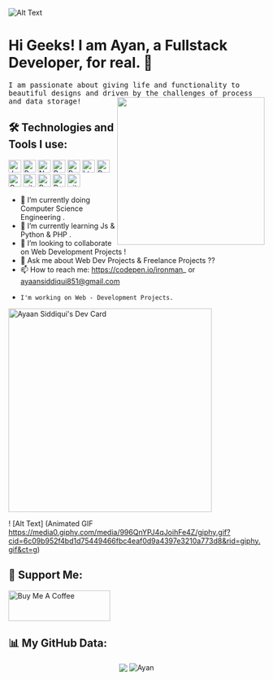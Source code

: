 ![Alt Text](https://media.giphy.com/media/qgQUggAC3Pfv687qPC/giphy.gif)


# Hi Geeks! I am Ayan, a Fullstack Developer, for real. :robot:
<samp>
I am passionate about giving life and functionality to beautiful designs and driven by the challenges of process and data storage!
</samp>

<img  src="./thoughtworks-gif_dribbble.gif" height="290px" align="right" />


 ## 🛠️ Technologies and Tools I use:
 <p>
 <img alt="Javascript" src="https://img.shields.io/badge/JavaScript-323330?style=for-the-badge&logo=javascript&logoColor=F7DF1E"  height="25px"/>
<img alt="React" src="https://img.shields.io/badge/React-20232A?style=for-the-badge&logo=react&logoColor=61DAFB" height="25px"/>
<img alt="Nodejs" src="https://img.shields.io/badge/-Nodejs-43853d?style=flat-square&logo=Node.js&logoColor=white"  height="25px"/>
<img alt="Bootstrap" src="https://img.shields.io/badge/Bootstrap-563D7C?style=for-the-badge&logo=bootstrap&logoColor=white" height="25px"/>
<img alt="Python" src="https://img.shields.io/badge/Python-14354C?style=for-the-badge&logo=python&logoColor=white" height="25px"/>
<img alt="html5" src="https://img.shields.io/badge/HTML5-E34F26?style=for-the-badge&logo=html5&logoColor=white" height="25px"/>
<img alt="Python" src="https://img.shields.io/badge/Python-14354C?style=for-the-badge&logo=python&logoColor=white" height="25px"/>
<img alt="Css3" src="https://img.shields.io/badge/CSS3-1572B6?style=for-the-badge&logo=css3&logoColor=white" height="25px"/>
<img alt="git" src="https://img.shields.io/badge/-Git-F05032?style=flat-square&logo=git&logoColor=white" height="25px"/>
<img alt="Brave browser" src="https://img.shields.io/badge/-Brave_Browser-FB542B?style=flat-square&logo=brave&logoColor=white" height="25px"/>
<img alt="Prettier" src="https://img.shields.io/badge/-Prettier-F7B93E?style=flat-square&logo=prettier&logoColor=white" height="25px"/>
 <img alt="github actions" src="https://img.shields.io/badge/-Github_Actions-2088FF?style=flat-square&logo=github-actions&logoColor=white" height="25px"/>
 </p>
 
 

-  🔭 I’m currently doing Computer Science Engineering .
-  🌱 I’m currently learning Js & Python & PHP .
-  👯 I’m looking to collaborate on Web Development Projects !
-  💬 Ask me about Web Dev Projects & Freelance Projects ??
-  📫 How to reach me: https://codepen.io/ironman_ or ayaansiddiqui851@gmail.com
-     I'm working on Web - Development Projects.

<a href="https://app.daily.dev/Mr_Robot"><img src="https://api.daily.dev/devcards/6a5c92c12f964a89a4393b2f7b95341d.png?r=3f1" width="400" alt="Ayaan Siddiqui's Dev Card"/></a>

</p>

! [Alt Text] (Animated GIF https://media0.giphy.com/media/996QnYPJ4qJoihFe4Z/giphy.gif?cid=6c09b952f4bd1d75449466fbc4eaf0d9a4397e3210a773d8&rid=giphy.gif&ct=g)

## 🤝 Support Me:

<a href="https://www.buymeacoffee.com/ayan1" target="_blank"><img src="https://cdn.buymeacoffee.com/buttons/v2/default-violet.png" alt="Buy Me A Coffee" height="60px" width="200px"></a>

## 📊 My GitHub Data:

<div align="center">
  <img align="center" src="https://github-readme-stats.ayansiddiqui007.vercel.app/api?username=ayansiddiqui007&show_icons=true" />
  <img align="center" src="https://github-readme-streak-stats.herokuapp.com/?user=ayansiddiqui007&" alt="Ayan" />
</div>

